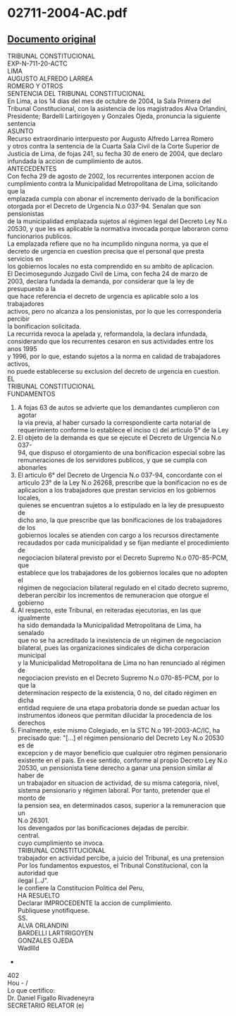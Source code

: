 
02711-2004-AC.pdf
=================
  
[Documento original](https://tc.gob.pe/jurisprudencia/2004/02711-2004-AC.pdf)  
---  
TRIBUNAL CONSTITUCIONAL  
EXP-N-711-20-ACTC  
LIMA  
AUGUSTO ALFREDO LARREA  
ROMERO Y OTROS  
SENTENCIA DEL TRIBUNAL CONSTITUCIONAL  
En Lima, a los 14 dias del mes de octubre de 2004, la Sala Primera del  
Tribunal Constitucional, con la asistencia de los magistrados Alva Orlandini,  
Presidente; Bardelli Lartirigoyen y Gonzales Ojeda, pronuncia la siguiente  
sentencia  
ASUNTO  
Recurso extraordinario interpuesto por Augusto Alfredo Larrea Romero  
y otros contra la sentencia de la Cuarta Sala Civil de la Corte Superior de  
Justicia de Lima, de fojas 241, su fecha 30 de enero de 2004, que declaro  
infundada la accion de cumplimiento de autos.  
ANTECEDENTES  
Con fecha 29 de agosto de 2002, los recurrentes interponen accion de  
cumplimiento contra la Municipalidad Metropolitana de Lima, solicitando que la  
emplazada cumpla con abonar el incremento derivado de la bonificacion  
otorgada por el Decreto de Urgencia N.o 037-94. Senalan que son pensionistas  
de la municipalidad emplazada sujetos al régimen legal del Decreto Ley N.o  
20530, y que les es aplicable la normativa invocada porque laboraron como  
funcionarios publicos.  
La emplazada refiere que no ha incumplido ninguna norma, ya que el  
decreto de urgencia en cuestion precisa que el personal que presta servicios en  
los gobiernos locales no esta comprendido en su ambito de aplicacion.  
El Decimosegundo Juzgado Civil de Lima, con fecha 24 de marzo de  
2003, declara fundada la demanda, por considerar que la ley de presupuesto a la  
que hace referencia el decreto de urgencia es aplicable solo a los trabajadores  
activos, pero no alcanza a los pensionistas, por lo que les corresponderia percibir  
la bonificacion solicitada.  
La recurrida revoca la apelada y, reformandola, la declara infundada,  
considerando que los recurrentes cesaron en sus actividades entre los anos 1995  
y 1996, por lo que, estando sujetos a la norma en calidad de trabajadores activos,  
no puede establecerse su exclusion del decreto de urgencia en cuestion.  
EL  
TRIBUNAL CONSTITUCIONAL  
FUNDAMENTOS  
1. A fojas 63 de autos se advierte que los demandantes cumplieron con agotar  
la via previa, al haber cursado la correspondiente carta notarial de  
requerimiento conforme lo establece el inciso c) del articulo 5° de la Ley  
2. El objeto de la demanda es que se ejecute el Decreto de Urgencia N.o 037-  
94, que dispuso el otorgamiento de una bonificacion especial sobre las  
remuneraciones de los servidores publicos, y que se cumpla con abonarles  
3. El articulo 6° del Decreto de Urgencia N.o 037-94, concordante con el  
articulo 23° de la Ley N.o 26268, prescribe que la bonificacion no es de  
aplicacion a los trabajadores que prestan servicios en los gobiernos locales,  
quienes se encuentran sujetos a lo estipulado en la ley de presupuesto de  
dicho ano, la que prescribe que las bonificaciones de los trabajadores de los  
gobiernos locales se atienden con cargo a los recursos directamente  
recaudados por cada municipalidad y se fijan mediante el procedimiento de  
negociacion bilateral previsto por el Decreto Supremo N.o 070-85-PCM, que  
establece que los trabajadores de los gobiernos locales que no adopten el  
régimen de negociacion bilateral regulado en el citado decreto supremo,  
deberan percibir los incrementos de remuneracion que otorgue el gobierno  
4. Al respecto, este Tribunal, en reiteradas ejecutorias, en las que igualmente  
ha sido demandada la Municipalidad Metropolitana de Lima, ha senalado  
que no se ha acreditado la inexistencia de un régimen de negociacion  
bilateral, pues las organizaciones sindicales de dicha corporacion municipal  
y la Municipalidad Metropolitana de Lima no han renunciado al régimen de  
negociacion previsto en el Decreto Supremo N.o 070-85-PCM, por lo que la  
determinacion respecto de la existencia, 0 no, del citado régimen en dicha  
entidad requiere de una etapa probatoria donde se puedan actuar los  
instrumentos idoneos que permitan dilucidar la procedencia de los derechos  
5. Finalmente, este mismo Colegiado, en la STC N.o 191-2003-AC/IC, ha  
precisado que: "[...] el régimen pensionario del Decreto Ley N.o 20530 es de  
excepcion y de mayor beneficio que cualquier otro régimen pensionario  
existente en el pais. En ese sentido, conforme al propio Decreto Ley N.o  
20530, un pensionista tiene derecho a ganar una pension similar al haber de  
un trabajador en situacion de actividad, de su misma categoria, nivel,  
sistema pensionario y régimen laboral. Por tanto, pretender que el monto de  
la pension sea, en determinados casos, superior a la remuneracion que un  
N.o 26301.  
los devengados por las bonificaciones dejadas de percibir.  
central.  
cuyo cumplimiento se invoca.  
TRIBUNAL CONSTITUCIONAL  
trabajador en actividad percibe, a juicio del Tribunal, es una pretension  
Por los fundamentos expuestos, el Tribunal Constitucional, con la autoridad que  
ilegal [..J".  
le confiere la Constitucion Politica del Peru,  
HA RESUELTO  
Declarar IMPROCEDENTE la accion de cumplimiento.  
Publiquese ynotifiquese.  
SS.  
ALVA ORLANDINI  
BARDELLI LARTIRIGOYEN  
GONZALES OJEDA  
Wadllld  
-  
402  
Hou - /  
Lo que certifico:  
Dr. Daniel Figallo Rivadeneyra  
SECRETARIO RELATOR (e)